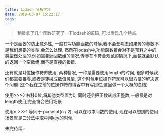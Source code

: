 ```yaml
---
title: Lodash 分析学习
date: 2019-03-07 15:22:17
tags:
---
```

> 稍微拿了几个函数研究了一下lodash的原码, 可以发现几个特点.

一个是函数的防止意外性, 一般在写功能函数的时候,我不会去考虑如果传的参数不是我们想要的类型,会怎么处理.
然而在lodash中,功能函数都会对不是预料之中的类型做处理的.例如需要返回数组的情况,传参在不符合规范的情况下,函数就会默认的返回一个空数组.而不是直接的报错.

还有就是对位操作符的使用, 两种情况, 一种是需要使用length的时候, 很多时候我们都需要置零,或者是转换成数值类型.
这个时候用位操作符就可以很方便的解决这个问题.(这个我在之前的位操作符的博客中有写到过,这里做一个大概的总结)

使用>>>0 右移0位,将其他类型置为0, 同时还会把正数转成正整数,一般都是对length使用,完全符合使用场景

使用n >>>1 等同于 parseInt(n / 2), 可以在取中间数的使用,  现在可以想到的使用场景就是二分法中取中间key的时候.

未完待续~